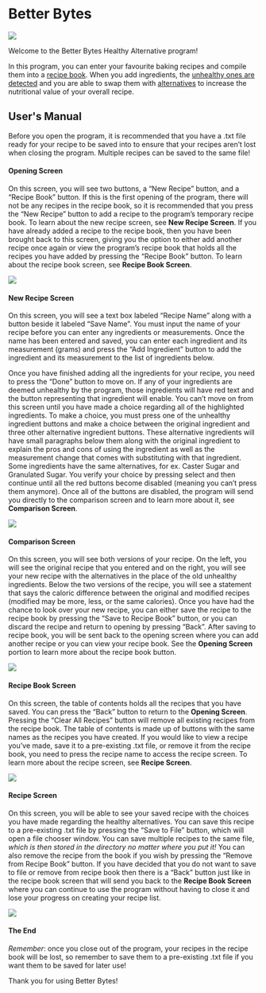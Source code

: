 # Better Bytes 

![](C:\Users\chris\OneDrive\Pictures\betterBytesLogo.jpg)

Welcome to the Better Bytes Healthy Alternative program!

In this program, you can enter your favourite baking recipes and compile them into a <u>recipe book</u>. When you add ingredients, the <u>unhealthy ones are detected</u> and you are able to swap them with <u>alternatives</u> to increase the nutritional value of your overall recipe.



## User's Manual



Before you open the program, it is recommended that you have a .txt file ready for your recipe to be saved into to ensure that your recipes aren’t lost when closing the program. Multiple recipes can be saved to the same file!



#### Opening Screen

On this screen, you will see two buttons, a “New Recipe” button, and a “Recipe Book” button. If this is the first opening of the program, there will not be any recipes in the recipe book, so it is recommended that you press the “New Recipe” button to add a recipe to the program’s temporary recipe book. To learn about the new recipe screen, see **New Recipe Screen**. If you have already added a recipe to the recipe book, then you have been brought back to this screen, giving you the option to either add another recipe once again or view the program’s recipe book that holds all the recipes you have added by pressing the “Recipe Book” button. To learn about the recipe book screen, see **Recipe Book Screen**.

![](C:\Users\chris\OneDrive\Pictures\openingScreen.png)



#### New Recipe Screen

On this screen, you will see a text box labeled “Recipe Name” along with a button beside it labeled “Save Name”. You must input the name of your recipe before you can enter any ingredients or measurements. Once the name has been entered and saved, you can enter each ingredient and its measurement (grams) and press the “Add Ingredient” button to add the ingredient and its measurement to the list of ingredients below.

Once you have finished adding all the ingredients for your recipe, you need to press the “Done” button to move on. If any of your ingredients are deemed unhealthy by the program, those ingredients will have red text and the button representing that ingredient will enable. You can’t move on from this screen until you have made a choice regarding all of the highlighted ingredients. To make a choice, you must press one of the unhealthy ingredient buttons and make a choice between the original ingredient and three other alternative ingredient buttons. These alternative ingredients will have small paragraphs below them along with the original ingredient to explain the pros and cons of using the ingredient as well as the measurement change that comes with substituting with that ingredient. Some ingredients have the same alternatives, for ex. Caster Sugar and Granulated Sugar. You verify your choice by pressing select and then continue until all the red buttons become disabled (meaning you can’t press them anymore). Once all of the buttons are disabled, the program will send you directly to the comparison screen and to learn more about it, see **Comparison Screen**.

![](C:\Users\chris\OneDrive\Pictures\newRecipeScreen.png)



#### Comparison Screen

On this screen, you will see both versions of your recipe. On the left, you will see the original recipe that you entered and on the right, you will see your new recipe with the alternatives in the place of the old unhealthy ingredients. Below the two versions of the recipe, you will see a statement that says the caloric difference between the original and modified recipes (modified may be more, less, or the same calories). Once you have had the chance to look over your new recipe, you can either save the recipe to the recipe book by pressing the “Save to Recipe Book” button, or you can discard the recipe and return to opening by pressing “Back”. After saving to recipe book, you will be sent back to the opening screen where you can add another recipe or you can view your recipe book. See the **Opening Screen** portion to learn more about the recipe book button.

![](C:\Users\chris\OneDrive\Pictures\comparisonScreen.png)



#### Recipe Book Screen

On this screen, the table of contents holds all the recipes that you have saved. You can press the “Back” button to return to the **Opening Screen**. Pressing the “Clear All Recipes” button will remove all existing recipes from the recipe book. The table of contents is made up of buttons with the same names as the recipes you have created. If you would like to view a recipe you’ve made, save it to a pre-existing .txt file, or remove it from the recipe book, you need to press the recipe name to access the recipe screen. To learn more about the recipe screen, see **Recipe Screen**.

![](C:\Users\chris\OneDrive\Pictures\recipeBookScreen.png)



#### Recipe Screen

On this screen, you will be able to see your saved recipe with the choices you have made regarding the healthy alternatives. You can save this recipe to a pre-existing .txt file by pressing the “Save to File” button, which will open a file chooser window. You can save multiple recipes to the same file, *which is then stored in the directory no matter where you put it!* You can also remove the recipe from the book if you wish by pressing the “Remove from Recipe Book” button. If you have decided that you do not want to save to file or remove from recipe book then there is a “Back” button just like in the recipe book screen that will send you back to the **Recipe Book Screen** where you can continue to use the program without having to close it and lose your progress on creating your recipe list.

![](C:\Users\chris\OneDrive\Pictures\recipeScreen.png)



#### The End

*Remember*: once you close out of the program, your recipes in the recipe book will be lost, so remember to save them to a pre-existing .txt file if you want them to be saved for later use!

Thank you for using Better Bytes!